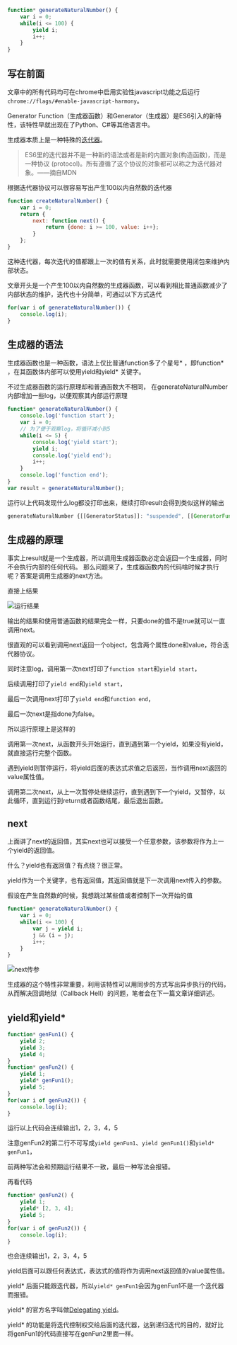 ```javascript
function* generateNaturalNumber() {
    var i = 0;
    while(i <= 100) {
        yield i;
        i++;
    }
}
```

## 写在前面
文章中的所有代码均可在chrome中启用实验性javascript功能之后运行
`chrome://flags/#enable-javascript-harmony`。

Generator Function（生成器函数）和Generator（生成器）是ES6引入的新特性，该特性早就出现在了Python、C#等其他语言中。

生成器本质上是一种特殊的[迭代器](https://developer.mozilla.org/zh-CN/docs/Web/JavaScript/Guide/The_Iterator_protocol)。
>ES6里的迭代器并不是一种新的语法或者是新的内置对象(构造函数)，而是一种协议 (protocol)。所有遵循了这个协议的对象都可以称之为迭代器对象。——摘自MDN

根据迭代器协议可以很容易写出产生100以内自然数的迭代器
```javascript
function createNaturalNumber() {
    var i = 0;
    return {
        next: function next() {
            return {done: i >= 100, value: i++};
        }
    };
}
```
这种迭代器，每次迭代的值都跟上一次的值有关系，此时就需要使用闭包来维护内部状态。

文章开头是一个产生100以内自然数的生成器函数，可以看到相比普通函数减少了内部状态的维护，迭代也十分简单，可通过以下方式迭代
```javascript
for(var i of generateNaturalNumber()) {
    console.log(i);
}
```

## 生成器的语法

生成器函数也是一种函数，语法上仅比普通function多了个星号* ，即function* ，在其函数体内部可以使用yield和yield* 关键字。

不过生成器函数的运行原理却和普通函数大不相同，
在generateNaturalNumber内部增加一些log，以便观察其内部运行原理
```javascript
function* generateNaturalNumber() {
    console.log('function start');
    var i = 0;
    // 为了便于观察log，将循环减小到5
    while(i <= 5) {
        console.log('yield start');
        yield i;
        console.log('yield end');
        i++;
    }
    console.log('function end');
}
var result = generateNaturalNumber();
```
运行以上代码发现什么log都没打印出来，继续打印result会得到类似这样的输出
```javascript
generateNaturalNumber {[[GeneratorStatus]]: "suspended", [[GeneratorFunction]]: function, [[GeneratorReceiver]]: Window}
```

## 生成器的原理
事实上result就是一个生成器，所以调用生成器函数必定会返回一个生成器，同时不会执行内部的任何代码。
那么问题来了，生成器函数内的代码啥时候才执行呢？答案是调用生成器的next方法。

直接上结果

![运行结果](http://www.alloyteam.com/wp-content/uploads/2015/03/QQ截图20150330155008.png)

输出的结果和使用普通函数的结果完全一样，只要done的值不是true就可以一直调用next。

很直观的可以看到调用next返回一个object，包含两个属性done和value，符合迭代器协议。

同时注意log，调用第一次next打印了`function start`和`yield start`，

后续调用打印了`yield end`和`yield start`，

最后一次调用next打印了`yield end`和`function end`，

最后一次next是指done为false。

所以运行原理上是这样的

调用第一次next，从函数开头开始运行，直到遇到第一个yield，如果没有yield，就直接运行完整个函数。

遇到yield则暂停运行，将yield后面的表达式求值之后返回，当作调用next返回的value属性值。

调用第二次next，从上一次暂停处继续运行，直到遇到下一个yield，又暂停，以此循环，直到运行到return或者函数结尾，最后退出函数。

## next
上面讲了next的返回值，其实next也可以接受一个任意参数，该参数将作为上一个yield的返回值。

什么？yield也有返回值？有点绕？很正常。

yield作为一个关键字，也有返回值，其返回值就是下一次调用next传入的参数。

假设在产生自然数的时候，我想跳过某些值或者控制下一次开始的值
```javascript
function* generateNaturalNumber() {
    var i = 0;
    while(i <= 100) {
        var j = yield i;
        j && (i = j);
        i++;
    }
}
```

![next传参](http://www.alloyteam.com/wp-content/uploads/2015/03/QQ截图20150330144105.png)

生成器的这个特性非常重要，利用该特性可以用同步的方式写出异步执行的代码，从而解决回调地狱（Callback Hell）的问题，笔者会在下一篇文章详细讲述。

## yield和yield*
```javascript
function* genFun1() {
    yield 2;
    yield 3;
    yield 4;
}
function* genFun2() {
    yield 1;
    yield* genFun1();
    yield 5;
}
for(var i of genFun2()) {
    console.log(i);
}
```
运行以上代码会连续输出1，2，3，4，5

注意genFun2的第二行不可写成`yield genFun1`、`yield genFun1()`和`yield* genFun1`，

前两种写法会和预期运行结果不一致，最后一种写法会报错。

再看代码
```javascript
function* genFun2() {
    yield 1;
    yield* [2, 3, 4];
    yield 5;
}
for(var i of genFun2()) {
    console.log(i);
}
```
也会连续输出1，2，3，4，5

yield后面可以跟任何表达式，表达式的值将作为调用next返回值的value属性值。

yield* 后面只能跟迭代器，所以`yield* genFun1`会因为genFun1不是一个迭代器而报错。

yield* 的官方名字叫做[Delegating yield](http://wiki.ecmascript.org/doku.php?id=harmony:generators)。

yield* 的功能是将迭代控制权交给后面的迭代器，达到递归迭代的目的，就好比将genFun1的代码直接写在genFun2里面一样。
